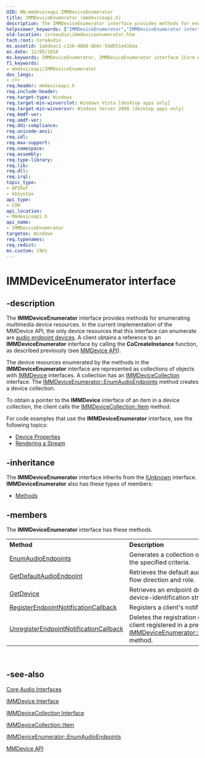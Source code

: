 ```yaml
---
UID: NN:mmdeviceapi.IMMDeviceEnumerator
title: IMMDeviceEnumerator (mmdeviceapi.h)
description: The IMMDeviceEnumerator interface provides methods for enumerating multimedia device resources.
helpviewer_keywords: ["IMMDeviceEnumerator","IMMDeviceEnumerator interface [Core Audio]","IMMDeviceEnumerator interface [Core Audio]","described","coreaudio.immdeviceenumerator","mmdeviceapi/IMMDeviceEnumerator"]
old-location: coreaudio\immdeviceenumerator.htm
tech.root: CoreAudio
ms.assetid: 1abdeac1-c156-40b8-8b8c-5ddb51e410aa
ms.date: 12/05/2018
ms.keywords: IMMDeviceEnumerator, IMMDeviceEnumerator interface [Core Audio], IMMDeviceEnumerator interface [Core Audio],described, coreaudio.immdeviceenumerator, mmdeviceapi/IMMDeviceEnumerator
f1_keywords:
- mmdeviceapi/IMMDeviceEnumerator
dev_langs:
- c++
req.header: mmdeviceapi.h
req.include-header: 
req.target-type: Windows
req.target-min-winverclnt: Windows Vista [desktop apps only]
req.target-min-winversvr: Windows Server 2008 [desktop apps only]
req.kmdf-ver: 
req.umdf-ver: 
req.ddi-compliance: 
req.unicode-ansi: 
req.idl: 
req.max-support: 
req.namespace: 
req.assembly: 
req.type-library: 
req.lib: 
req.dll: 
req.irql: 
topic_type:
- APIRef
- kbSyntax
api_type:
- COM
api_location:
- Mmdeviceapi.h
api_name:
- IMMDeviceEnumerator
targetos: Windows
req.typenames: 
req.redist: 
ms.custom: 19H1
---
```


# IMMDeviceEnumerator interface


## -description



The <b>IMMDeviceEnumerator</b> interface provides methods for enumerating multimedia device resources. In the current implementation of the MMDevice API, the only device resources that this interface can enumerate are <a href="https://docs.microsoft.com/windows/desktop/CoreAudio/audio-endpoint-devices">audio endpoint devices</a>. A client obtains a reference to an <b>IMMDeviceEnumerator</b> interface by calling the <b>CoCreateInstance</b> function, as described previously (see <a href="https://docs.microsoft.com/windows/desktop/CoreAudio/mmdevice-api">MMDevice API</a>).

The device resources enumerated by the methods in the <b>IMMDeviceEnumerator</b> interface are represented as collections of objects with <a href="https://docs.microsoft.com/windows/desktop/api/mmdeviceapi/nn-mmdeviceapi-immdevice">IMMDevice</a> interfaces. A collection has an <a href="https://docs.microsoft.com/windows/desktop/api/mmdeviceapi/nn-mmdeviceapi-immdevicecollection">IMMDeviceCollection</a> interface. The <a href="https://docs.microsoft.com/windows/desktop/api/mmdeviceapi/nf-mmdeviceapi-immdeviceenumerator-enumaudioendpoints">IMMDeviceEnumerator::EnumAudioEndpoints</a> method creates a device collection.

To obtain a pointer to the <b>IMMDevice</b> interface of an item in a device collection, the client calls the <a href="https://docs.microsoft.com/windows/desktop/api/mmdeviceapi/nf-mmdeviceapi-immdevicecollection-item">IMMDeviceCollection::Item</a> method.

For code examples that use the <b>IMMDeviceEnumerator</b> interface, see the following topics:

<ul>
<li>
<a href="https://docs.microsoft.com/windows/desktop/CoreAudio/device-properties">Device Properties</a>
</li>
<li>
<a href="https://docs.microsoft.com/windows/desktop/CoreAudio/rendering-a-stream">Rendering a Stream</a>
</li>
</ul>



## -inheritance

The <b xmlns:loc="http://microsoft.com/wdcml/l10n">IMMDeviceEnumerator</b> interface inherits from the <a href="https://docs.microsoft.com/windows/desktop/api/unknwn/nn-unknwn-iunknown">IUnknown</a> interface. <b>IMMDeviceEnumerator</b> also has these types of members:
<ul>
<li><a href="https://docs.microsoft.com/">Methods</a></li>
</ul>

## -members

The <b>IMMDeviceEnumerator</b> interface has these methods.
<table class="members" id="memberListMethods">
<tr>
<th align="left" width="37%">Method</th>
<th align="left" width="63%">Description</th>
</tr>
<tr data="declared;">
<td align="left" width="37%">
<a href="https://docs.microsoft.com/windows/desktop/api/mmdeviceapi/nf-mmdeviceapi-immdeviceenumerator-enumaudioendpoints">EnumAudioEndpoints</a>
</td>
<td align="left" width="63%">
Generates a collection of audio endpoint devices that meet the specified criteria.

</td>
</tr>
<tr data="declared;">
<td align="left" width="37%">
<a href="https://docs.microsoft.com/windows/desktop/api/mmdeviceapi/nf-mmdeviceapi-immdeviceenumerator-getdefaultaudioendpoint">GetDefaultAudioEndpoint</a>
</td>
<td align="left" width="63%">
Retrieves the default audio endpoint for the specified data-flow direction and role.

</td>
</tr>
<tr data="declared;">
<td align="left" width="37%">
<a href="https://docs.microsoft.com/windows/desktop/api/mmdeviceapi/nf-mmdeviceapi-immdeviceenumerator-getdevice">GetDevice</a>
</td>
<td align="left" width="63%">
Retrieves an endpoint device that is specified by an endpoint device-identification string.

</td>
</tr>
<tr data="declared;">
<td align="left" width="37%">
<a href="https://docs.microsoft.com/windows/desktop/api/mmdeviceapi/nf-mmdeviceapi-immdeviceenumerator-registerendpointnotificationcallback">RegisterEndpointNotificationCallback</a>
</td>
<td align="left" width="63%">
Registers a client's notification callback interface.

</td>
</tr>
<tr data="declared;">
<td align="left" width="37%">
<a href="https://docs.microsoft.com/windows/desktop/api/mmdeviceapi/nf-mmdeviceapi-immdeviceenumerator-unregisterendpointnotificationcallback">UnregisterEndpointNotificationCallback</a>
</td>
<td align="left" width="63%">
Deletes the registration of a notification interface that the client registered in a previous call to the <a href="https://docs.microsoft.com/windows/desktop/api/mmdeviceapi/nf-mmdeviceapi-immdeviceenumerator-registerendpointnotificationcallback">IMMDeviceEnumerator::RegisterEndpointNotificationCallback</a> method.

</td>
</tr>
</table> 


## -see-also




<a href="https://docs.microsoft.com/windows/desktop/CoreAudio/core-audio-interfaces">Core Audio Interfaces</a>



<a href="https://docs.microsoft.com/windows/desktop/api/mmdeviceapi/nn-mmdeviceapi-immdevice">IMMDevice Interface</a>



<a href="https://docs.microsoft.com/windows/desktop/api/mmdeviceapi/nn-mmdeviceapi-immdevicecollection">IMMDeviceCollection Interface</a>



<a href="https://docs.microsoft.com/windows/desktop/api/mmdeviceapi/nf-mmdeviceapi-immdevicecollection-item">IMMDeviceCollection::Item</a>



<a href="https://docs.microsoft.com/windows/desktop/api/mmdeviceapi/nf-mmdeviceapi-immdeviceenumerator-enumaudioendpoints">IMMDeviceEnumerator::EnumAudioEndpoints</a>



<a href="https://docs.microsoft.com/windows/desktop/CoreAudio/mmdevice-api">MMDevice API</a>
 

 

